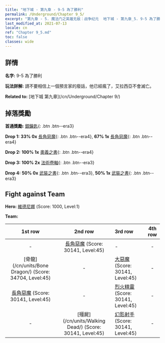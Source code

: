 ```yaml
---
title: "地下城 - 第九章 - 9-5 為了勝利"
permalink: /Underground/Chapter 9_5/
excerpt: "第九章 - 5. 魔法门之英雄无敌：战争纪元  地下城 - 第九章_5. 9-5 為了勝利"
last_modified_at: 2021-07-13
locale: cn
ref: "Chapter 9_5.md"
toc: false
classes: wide
---
```


## 詳情

 **名字:** 9-5 為了勝利

 **玩法詳解:**       請不要相信上一個預言家的廢話，他已經瘋了，艾拉西亞不會滅亡。

 **Related to:** [地下城 第九章](/cn/Underground/Chapter 9/)

## 掉落獎勵

 **首通獎勵:** [銀鑰匙](/cn/Items/con_693/){: .btn .btn--era3}

 **Drop 1:** **33% 0x** [長角惡魔](/cn/Items/unt_229/){: .btn .btn--era4}, **67% 1x** [長角惡魔](/cn/Items/unt_229/){: .btn .btn--era4}

 **Drop 2:** **100% 1x** [奧義之書](/cn/Items/mat_39/){: .btn .btn--era4}

 **Drop 3:** **100% 2x** [法術卷軸](/cn/Items/con_694/){: .btn .btn--era3}

 **Drop 4:** **50% 0x** [武裝之書](/cn/Items/mat_32/){: .btn .btn--era3}, **50% 1x** [武裝之書](/cn/Items/mat_32/){: .btn .btn--era3}


## Fight against Team
 **Hero:** [維德尼娜](/cn/heroes/Vidomina/) (Score: 1000, Level:1)

 **Team:**


  | 1st row | 2nd row | 3rd row | 4th row |
  |:----:|:----:|:----|:----:|
  | - | [長角惡魔](/cn/units/Demon/) (Score: 30141, Level:45)  | - | - |
  | [骨龍](/cn/units/Bone Dragon/) (Score: 34704, Level:45)  | - | [大惡魔](/cn/units/Devil/) (Score: 30141, Level:45)  | - |
  | [長角惡魔](/cn/units/Demon/) (Score: 30141, Level:45)  | - | [烈火精靈](/cn/units/Efreeti/) (Score: 30141, Level:45)  | - |
  | - | [殭屍](/cn/units/Walking Dead/) (Score: 30141, Level:45)  | [幻影射手](/cn/units/Sharpshooter/) (Score: 30141, Level:45)  | - |


